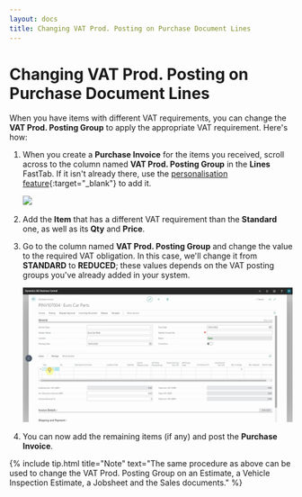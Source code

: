 ```yaml
---
layout: docs
title: Changing VAT Prod. Posting on Purchase Document Lines 
---
```


# Changing VAT Prod. Posting on Purchase Document Lines
When you have items with different VAT requirements, you can change the **VAT Prod. Posting Group** to apply the appropriate VAT requirement. Here's how:
1. When you create a **Purchase Invoice** for the items you received, scroll across to the column named **VAT Prod. Posting Group** in the **Lines** FastTab. If it isn't already there, use the [personalisation feature](garagehive-personalising-garage-hive.html){:target="_blank"} to add it.

   ![](media/garagehive-vat-prod-posting1.gif)

2. Add the **Item** that has a different VAT requirement than the **Standard** one, as well as its **Qty** and **Price**.
3. Go to the column named **VAT Prod. Posting Group** and change the value to the required VAT obligation. In this case, we'll change it from **STANDARD** to **REDUCED**; these values depends on the VAT posting groups you've already added in your system.

   ![](media/garagehive-vat-prod-posting2.gif)

4. You can now add the remaining items (if any) and post the **Purchase Invoice**.

{% include tip.html title="Note" text="The same procedure as above can be used to change the VAT Prod. Posting Group on an Estimate, a Vehicle Inspection Estimate, a Jobsheet and the Sales documents." %}